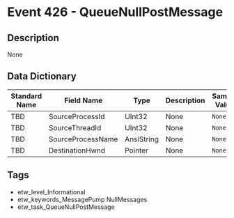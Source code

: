 # Event 426 - QueueNullPostMessage

## Description
None

## Data Dictionary
|Standard Name|Field Name|Type|Description|Sample Value|
|---|---|---|---|---|
|TBD|SourceProcessId|UInt32|None|`None`|
|TBD|SourceThreadId|UInt32|None|`None`|
|TBD|SourceProcessName|AnsiString|None|`None`|
|TBD|DestinationHwnd|Pointer|None|`None`|

## Tags
* etw_level_Informational
* etw_keywords_MessagePump NullMessages
* etw_task_QueueNullPostMessage